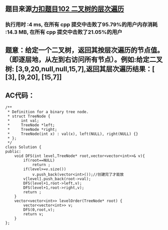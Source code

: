 ## 题目来源[力扣题目102 二叉树的层次遍历](https://leetcode-cn.com/problems/binary-tree-level-order-traversal/)

### 执行用时 :4 ms, 在所有 cpp 提交中击败了95.79%的用户内存消耗 :14.3 MB, 在所有 cpp 提交中击败了21.05%的用户
## 题意：给定一个二叉树，返回其按层次遍历的节点值。 （即逐层地，从左到右访问所有节点）。例如:给定二叉树: [3,9,20,null,null,15,7],返回其层次遍历结果：[  [3], [9,20], [15,7]]

## AC代码：
```
/**
 * Definition for a binary tree node.
 * struct TreeNode {
 *     int val;
 *     TreeNode *left;
 *     TreeNode *right;
 *     TreeNode(int x) : val(x), left(NULL), right(NULL) {}
 * };
 */
class Solution {
public:
    void DFS(int level,TreeNode* root,vector<vector<int>>& v){
        if(root==NULL)
            return ;
        if(level>=v.size()) 
            v.push_back(vector<int>());//创建完了才能放
        v[level].push_back(root->val);
        DFS(level+1,root->left,v);
        DFS(level+1,root->right,v);
        return ;
    }
    vector<vector<int>> levelOrder(TreeNode* root) {
        vector<vector<int>> v;
        DFS(0,root,v);
        return v;
    }
};
```

